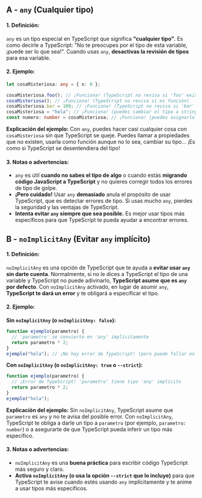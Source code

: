 ## A - `any` (Cualquier tipo)

#### 1. **Definición:**

`any` es un tipo especial en TypeScript que significa **"cualquier tipo"**. Es como decirle a TypeScript: "No te preocupes por el tipo de esta variable, ¡puede ser lo que sea!". Cuando usas `any`, **desactivas la revisión de tipos** para esa variable.

#### 2. **Ejemplo:**

```typescript
let cosaMisteriosa: any = { x: 0 };

cosaMisteriosa.foo(); // ¡Funciona! (TypeScript no revisa si 'foo' existe)
cosaMisteriosa(); // ¡Funciona! (TypeScript no revisa si es función)
cosaMisteriosa.bar = 100; // ¡Funciona! (TypeScript no revisa si 'bar' existe)
cosaMisteriosa = "hola"; // ¡Funciona! (puedes cambiar el tipo a string)
const numero: number = cosaMisteriosa; // ¡Funciona! (puedes asignarlo a un number)
```

**Explicación del ejemplo:**
Con `any`, puedes hacer casi cualquier cosa con `cosaMisteriosa` sin que TypeScript se queje. Puedes llamar a propiedades que no existen, usarla como función aunque no lo sea, cambiar su tipo... ¡Es como si TypeScript se desentendiera del tipo!

#### 3. **Notas o advertencias:**

- `any` es útil **cuando no sabes el tipo de algo** o cuando estás **migrando código JavaScript a TypeScript** y no quieres corregir todos los errores de tipo de golpe.
- **¡Pero cuidado!** Usar `any` **demasiado** anula el propósito de usar TypeScript, que es detectar errores de tipo. Si usas mucho `any`, pierdes la seguridad y las ventajas de TypeScript.
- **Intenta evitar `any` siempre que sea posible.** Es mejor usar tipos más específicos para que TypeScript te pueda ayudar a encontrar errores.

## B - `noImplicitAny` (Evitar `any` implícito)

#### 1. **Definición:**

`noImplicitAny` es una opción de TypeScript que te ayuda a **evitar usar `any` sin darte cuenta**. Normalmente, si no le dices a TypeScript el tipo de una variable y TypeScript no puede adivinarlo, **TypeScript asume que es `any` por defecto**. Con `noImplicitAny` activado, en lugar de asumir `any`, **TypeScript te dará un error** y te obligará a especificar el tipo.

#### 2. **Ejemplo:**

**Sin `noImplicitAny` (o `noImplicitAny: false`):**

```typescript
function ejemplo(parametro) {
  // 'parametro' se convierte en 'any' implícitamente
  return parametro * 2;
}
ejemplo("hola"); // ¡No hay error de TypeScript! (pero puede fallar en runtime)
```

**Con `noImplicitAny` (o `noImplicitAny: true` o `--strict`):**

```typescript
function ejemplo(parametro) {
  // ¡Error de TypeScript! 'parametro' tiene tipo 'any' implícito
  return parametro * 2;
}
ejemplo("hola");
```

**Explicación del ejemplo:**
Sin `noImplicitAny`, TypeScript asume que `parametro` es `any` y no te avisa del posible error. Con `noImplicitAny`, TypeScript te obliga a darle un tipo a `parametro` (por ejemplo, `parametro: number`) o a asegurarte de que TypeScript pueda inferir un tipo más específico.

#### 3. **Notas o advertencias:**

- `noImplicitAny` es una **buena práctica** para escribir código TypeScript más seguro y claro.
- **Activa `noImplicitAny` (o usa la opción `--strict` que lo incluye)** para que TypeScript te avise cuando estés usando `any` implícitamente y te anime a usar tipos más específicos.

